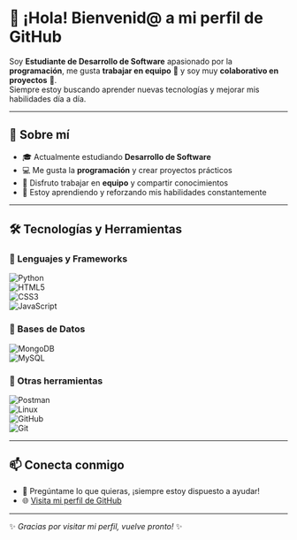 # 👋 ¡Hola! Bienvenid@ a mi perfil de GitHub  

Soy **Estudiante de Desarrollo de Software** apasionado por la **programación**, me gusta **trabajar en equipo** 🤝 y soy muy **colaborativo en proyectos** 🚀.  
Siempre estoy buscando aprender nuevas tecnologías y mejorar mis habilidades día a día.  

---

## 🚀 Sobre mí  
- 🎓 Actualmente estudiando **Desarrollo de Software**  
- 💻 Me gusta la **programación** y crear proyectos prácticos  
- 🤝 Disfruto trabajar en **equipo** y compartir conocimientos  
- 🌱 Estoy aprendiendo y reforzando mis habilidades constantemente  

---

## 🛠️ Tecnologías y Herramientas  

### 🔹 Lenguajes y Frameworks  
![Python](https://img.shields.io/badge/Python-3776AB?style=for-the-badge&logo=python&logoColor=white)  
![HTML5](https://img.shields.io/badge/HTML5-E34F26?style=for-the-badge&logo=html5&logoColor=white)  
![CSS3](https://img.shields.io/badge/CSS3-1572B6?style=for-the-badge&logo=css3&logoColor=white)  
![JavaScript](https://img.shields.io/badge/JavaScript-F7DF1E?style=for-the-badge&logo=javascript&logoColor=black)  

### 🔹 Bases de Datos  
![MongoDB](https://img.shields.io/badge/MongoDB-47A248?style=for-the-badge&logo=mongodb&logoColor=white)  
![MySQL](https://img.shields.io/badge/MySQL-005C84?style=for-the-badge&logo=mysql&logoColor=white)  

### 🔹 Otras herramientas  
![Postman](https://img.shields.io/badge/Postman-FF6C37?style=for-the-badge&logo=postman&logoColor=white)  
![Linux](https://img.shields.io/badge/Linux-FCC624?style=for-the-badge&logo=linux&logoColor=black)  
![GitHub](https://img.shields.io/badge/GitHub-181717?style=for-the-badge&logo=github&logoColor=white)  
![Git](https://img.shields.io/badge/Git-F05032?style=for-the-badge&logo=git&logoColor=white)  

---

## 📫 Conecta conmigo  
- 💬 Pregúntame lo que quieras, ¡siempre estoy dispuesto a ayudar!  
- 🌐 [Visita mi perfil de GitHub](https://github.com/TU_USUARIO)  

---
✨ *Gracias por visitar mi perfil, vuelve pronto!* ✨

